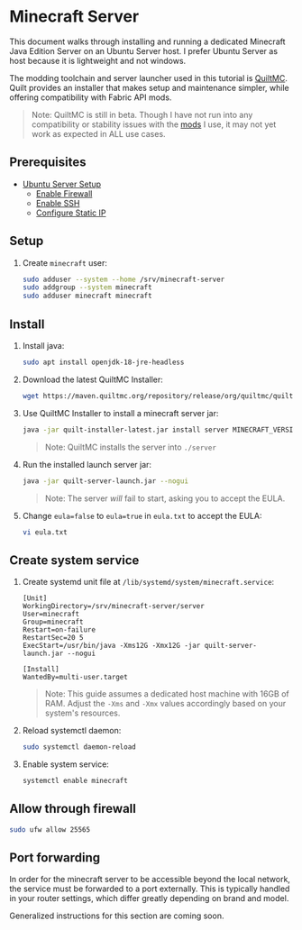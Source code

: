 # Minecraft Server

This document walks through installing and running a dedicated Minecraft Java Edition
Server on an Ubuntu Server host. I prefer Ubuntu Server as host because it is
lightweight and not windows.

The modding toolchain and server launcher used in this tutorial is [QuiltMC](https://quiltmc.org/en/).
Quilt provides an installer that makes setup and maintenance simpler, while
offering compatibility
with Fabric API mods.

> Note: QuiltMC is still in beta. Though I have not run into any compatibility
> or stability issues with the [mods](services/minecraft-server/mods.md) I use,
> it may not yet work as expected in ALL use cases.

## Prerequisites

- [Ubuntu Server Setup](environments/ubuntu-server/_home.md)
  - [Enable Firewall](environments/ubuntu-server/enable-firewall.md 'Enable Firewall')
  - [Enable SSH](environments/ubuntu-server/enable-ssh.md 'Enable SSH')
  - [Configure Static IP](environments/ubuntu-server/set-static-ip.md 'Config Static IP')

## Setup

1. Create `minecraft` user:

    ```bash
    sudo adduser --system --home /srv/minecraft-server
    sudo addgroup --system minecraft
    sudo adduser minecraft minecraft
    ```

## Install

1. Install java:

    ```bash
    sudo apt install openjdk-18-jre-headless
    ```

1. Download the latest QuiltMC Installer:

    ```bash
    wget https://maven.quiltmc.org/repository/release/org/quiltmc/quilt-installer/latest/quilt-installer-latest.jar
    ```

1. Use QuiltMC Installer to install a minecraft server jar:

    ```bash
    java -jar quilt-installer-latest.jar install server MINECRAFT_VERSION --download-server
    ```

    > Note: QuiltMC installs the server into `./server`

1. Run the installed launch server jar:

    ```bash
    java -jar quilt-server-launch.jar --nogui
    ```

    > Note: The server *will* fail to start, asking you to accept the EULA.

1. Change `eula=false` to `eula=true` in `eula.txt` to accept the EULA:

    ```bash
    vi eula.txt
    ```

## Create system service

1. Create systemd unit file at `/lib/systemd/system/minecraft.service`:

    ```systemd
    [Unit]
    WorkingDirectory=/srv/minecraft-server/server
    User=minecraft
    Group=minecraft
    Restart=on-failure
    RestartSec=20 5
    ExecStart=/usr/bin/java -Xms12G -Xmx12G -jar quilt-server-launch.jar --nogui

    [Install]
    WantedBy=multi-user.target
    ```

    > Note: This guide assumes a dedicated host machine with 16GB of RAM. Adjust
    > the `-Xms` and `-Xmx` values accordingly based on your system's resources.

1. Reload systemctl daemon:

    ```bash
    sudo systemctl daemon-reload
    ```

1. Enable system service:

    ```bash
    systemctl enable minecraft
    ```

## Allow through firewall

```bash
sudo ufw allow 25565
```

## Port forwarding

In order for the minecraft server to be accessible beyond the local network, the
service must be forwarded to a port externally. This is typically handled in your
router settings, which differ greatly depending on brand and model.

Generalized instructions for this section are coming soon.

